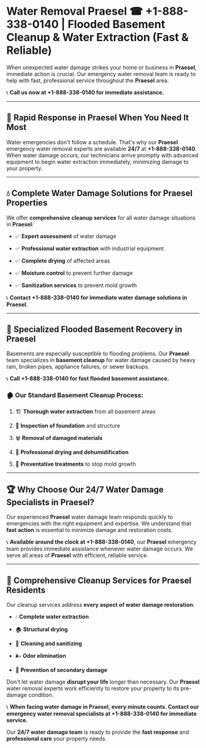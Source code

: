 # Water Removal Praesel ☎ +1-888-338-0140 | Flooded Basement Cleanup & Water Extraction (Fast & Reliable)

When unexpected water damage strikes your home or business in **Praesel**, immediate action is crucial. Our emergency water removal team is ready to help with fast, professional service throughout the **Praesel** area. 

📞 **Call us now at +1-888-338-0140 for immediate assistance.**
---
## 🚀 Rapid Response in Praesel When You Need It Most
Water emergencies don't follow a schedule. That's why our **Praesel** emergency water removal experts are available **24/7** at **+1-888-338-0140**. When water damage occurs, our technicians arrive promptly with advanced equipment to begin water extraction immediately, minimizing damage to your property.
---
## 💧 Complete Water Damage Solutions for Praesel Properties
We offer **comprehensive cleanup services** for all water damage situations in **Praesel**:
- ✅ **Expert assessment** of water damage  
- ✅ **Professional water extraction** with industrial equipment  
- ✅ **Complete drying** of affected areas  
- ✅ **Moisture control** to prevent further damage  
- ✅ **Sanitization services** to prevent mold growth  
📞 **Contact +1-888-338-0140 for immediate water damage solutions in Praesel.**
---
## 🌊 Specialized Flooded Basement Recovery in Praesel
Basements are especially susceptible to flooding problems. Our **Praesel** team specializes in **basement cleanup** for water damage caused by heavy rain, broken pipes, appliance failures, or sewer backups. 
📞 **Call +1-888-338-0140 for fast flooded basement assistance.**
### 🏚️ Our Standard Basement Cleanup Process:
1. 🏗️ **Thorough water extraction** from all basement areas  
2. 🔎 **Inspection of foundation** and structure  
3. 🗑️ **Removal of damaged materials**  
4. 💨 **Professional drying and dehumidification**  
5. 🚫 **Preventative treatments** to stop mold growth  
---
## 🏆 Why Choose Our 24/7 Water Damage Specialists in Praesel?
Our experienced **Praesel** water damage team responds quickly to emergencies with the right equipment and expertise. We understand that **fast action** is essential to minimize damage and restoration costs.
📞 **Available around the clock at +1-888-338-0140**, our **Praesel** emergency team provides immediate assistance whenever water damage occurs. We serve all areas of **Praesel** with efficient, reliable service.
---
## 🧹 Comprehensive Cleanup Services for Praesel Residents
Our cleanup services address **every aspect of water damage restoration**:
- 💧 **Complete water extraction**  
- 🏠 **Structural drying**  
- 🧼 **Cleaning and sanitizing**  
- 🌬️ **Odor elimination**  
- 🚫 **Prevention of secondary damage**  
Don't let water damage **disrupt your life** longer than necessary. Our **Praesel** water removal experts work efficiently to restore your property to its pre-damage condition.
📞 **When facing water damage in Praesel, every minute counts. Contact our emergency water removal specialists at +1-888-338-0140 for immediate service.**
Our **24/7 water damage team** is ready to provide the **fast response** and **professional care** your property needs.
